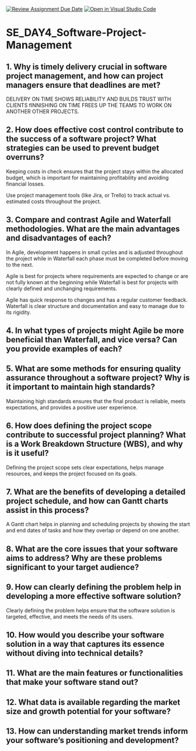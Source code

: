 [![Review Assignment Due Date](https://classroom.github.com/assets/deadline-readme-button-22041afd0340ce965d47ae6ef1cefeee28c7c493a6346c4f15d667ab976d596c.svg)](https://classroom.github.com/a/9pw6JKcu)
[![Open in Visual Studio Code](https://classroom.github.com/assets/open-in-vscode-2e0aaae1b6195c2367325f4f02e2d04e9abb55f0b24a779b69b11b9e10269abc.svg)](https://classroom.github.com/online_ide?assignment_repo_id=15809122&assignment_repo_type=AssignmentRepo)
# SE_DAY4_Software-Project-Management
## 1. Why is timely delivery crucial in software project management, and how can project managers ensure that deadlines are met?
DELIVERY ON TIME SHOWS RELIABILITY AND BUILDS TRUST WITH CLIENTS
fINNISHING ON TIME FREES UP THE TEAMS TO WORK ON ANOTHER OTHER PROJECTS.

## 2. How does effective cost control contribute to the success of a software project? What strategies can be used to prevent budget overruns?
Keeping costs in check ensures that the project stays within the allocated budget, which is important for maintaining profitability and avoiding financial losses.

Use project management tools (like Jira, or Trello) to track actual vs. estimated costs throughout the project.

## 3. Compare and contrast Agile and Waterfall methodologies. What are the main advantages and disadvantages of each?
In Agile, development happens in small cycles and is adjusted throughout the project while in Waterfall each phase must be completed before moving to the next.

Agile is best for projects where requirements are expected to change or are not fully known at the beginning while Waterfall is best for projects with clearly defined and unchanging requirements.

Agile has quick response to changes and has a regular customer feedback.
Waterfall is clear structure and documentation and easy to manage due to its rigidity.

## 4. In what types of projects might Agile be more beneficial than Waterfall, and vice versa? Can you provide examples of each?

## 5. What are some methods for ensuring quality assurance throughout a software project? Why is it important to maintain high standards?
Maintaining high standards ensures that the final product is reliable, meets expectations, and provides a positive user experience.

## 6. How does defining the project scope contribute to successful project planning? What is a Work Breakdown Structure (WBS), and why is it useful?
Defining the project scope sets clear expectations, helps manage resources, and keeps the project focused on its goals.

## 7. What are the benefits of developing a detailed project schedule, and how can Gantt charts assist in this process?
A Gantt chart helps in planning and scheduling projects by showing the start and end dates of tasks and how they overlap or depend on one another.

## 8. What are the core issues that your software aims to address? Why are these problems significant to your target audience?
## 9. How can clearly defining the problem help in developing a more effective software solution?
Clearly defining the problem helps ensure that the software solution is targeted, effective, and meets the needs of its users.

## 10. How would you describe your software solution in a way that captures its essence without diving into technical details?


## 11. What are the main features or functionalities that make your software stand out?
## 12. What data is available regarding the market size and growth potential for your software?
## 13. How can understanding market trends inform your software’s positioning and development?
